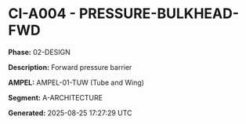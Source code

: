 # CI-A004 - PRESSURE-BULKHEAD-FWD

**Phase:** 02-DESIGN

**Description:** Forward pressure barrier

**AMPEL:** AMPEL-01-TUW (Tube and Wing)

**Segment:** A-ARCHITECTURE

**Generated:** 2025-08-25 17:27:29 UTC
